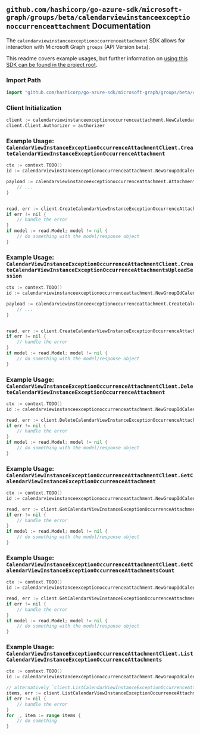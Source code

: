 
## `github.com/hashicorp/go-azure-sdk/microsoft-graph/groups/beta/calendarviewinstanceexceptionoccurrenceattachment` Documentation

The `calendarviewinstanceexceptionoccurrenceattachment` SDK allows for interaction with Microsoft Graph `groups` (API Version `beta`).

This readme covers example usages, but further information on [using this SDK can be found in the project root](https://github.com/hashicorp/go-azure-sdk/tree/main/docs).

### Import Path

```go
import "github.com/hashicorp/go-azure-sdk/microsoft-graph/groups/beta/calendarviewinstanceexceptionoccurrenceattachment"
```


### Client Initialization

```go
client := calendarviewinstanceexceptionoccurrenceattachment.NewCalendarViewInstanceExceptionOccurrenceAttachmentClientWithBaseURI("https://graph.microsoft.com")
client.Client.Authorizer = authorizer
```


### Example Usage: `CalendarViewInstanceExceptionOccurrenceAttachmentClient.CreateCalendarViewInstanceExceptionOccurrenceAttachment`

```go
ctx := context.TODO()
id := calendarviewinstanceexceptionoccurrenceattachment.NewGroupIdCalendarViewIdInstanceIdExceptionOccurrenceID("groupId", "eventId", "eventId1", "eventId2")

payload := calendarviewinstanceexceptionoccurrenceattachment.Attachment{
	// ...
}


read, err := client.CreateCalendarViewInstanceExceptionOccurrenceAttachment(ctx, id, payload, calendarviewinstanceexceptionoccurrenceattachment.DefaultCreateCalendarViewInstanceExceptionOccurrenceAttachmentOperationOptions())
if err != nil {
	// handle the error
}
if model := read.Model; model != nil {
	// do something with the model/response object
}
```


### Example Usage: `CalendarViewInstanceExceptionOccurrenceAttachmentClient.CreateCalendarViewInstanceExceptionOccurrenceAttachmentsUploadSession`

```go
ctx := context.TODO()
id := calendarviewinstanceexceptionoccurrenceattachment.NewGroupIdCalendarViewIdInstanceIdExceptionOccurrenceID("groupId", "eventId", "eventId1", "eventId2")

payload := calendarviewinstanceexceptionoccurrenceattachment.CreateCalendarViewInstanceExceptionOccurrenceAttachmentsUploadSessionRequest{
	// ...
}


read, err := client.CreateCalendarViewInstanceExceptionOccurrenceAttachmentsUploadSession(ctx, id, payload, calendarviewinstanceexceptionoccurrenceattachment.DefaultCreateCalendarViewInstanceExceptionOccurrenceAttachmentsUploadSessionOperationOptions())
if err != nil {
	// handle the error
}
if model := read.Model; model != nil {
	// do something with the model/response object
}
```


### Example Usage: `CalendarViewInstanceExceptionOccurrenceAttachmentClient.DeleteCalendarViewInstanceExceptionOccurrenceAttachment`

```go
ctx := context.TODO()
id := calendarviewinstanceexceptionoccurrenceattachment.NewGroupIdCalendarViewIdInstanceIdExceptionOccurrenceIdAttachmentID("groupId", "eventId", "eventId1", "eventId2", "attachmentId")

read, err := client.DeleteCalendarViewInstanceExceptionOccurrenceAttachment(ctx, id, calendarviewinstanceexceptionoccurrenceattachment.DefaultDeleteCalendarViewInstanceExceptionOccurrenceAttachmentOperationOptions())
if err != nil {
	// handle the error
}
if model := read.Model; model != nil {
	// do something with the model/response object
}
```


### Example Usage: `CalendarViewInstanceExceptionOccurrenceAttachmentClient.GetCalendarViewInstanceExceptionOccurrenceAttachment`

```go
ctx := context.TODO()
id := calendarviewinstanceexceptionoccurrenceattachment.NewGroupIdCalendarViewIdInstanceIdExceptionOccurrenceIdAttachmentID("groupId", "eventId", "eventId1", "eventId2", "attachmentId")

read, err := client.GetCalendarViewInstanceExceptionOccurrenceAttachment(ctx, id, calendarviewinstanceexceptionoccurrenceattachment.DefaultGetCalendarViewInstanceExceptionOccurrenceAttachmentOperationOptions())
if err != nil {
	// handle the error
}
if model := read.Model; model != nil {
	// do something with the model/response object
}
```


### Example Usage: `CalendarViewInstanceExceptionOccurrenceAttachmentClient.GetCalendarViewInstanceExceptionOccurrenceAttachmentsCount`

```go
ctx := context.TODO()
id := calendarviewinstanceexceptionoccurrenceattachment.NewGroupIdCalendarViewIdInstanceIdExceptionOccurrenceID("groupId", "eventId", "eventId1", "eventId2")

read, err := client.GetCalendarViewInstanceExceptionOccurrenceAttachmentsCount(ctx, id, calendarviewinstanceexceptionoccurrenceattachment.DefaultGetCalendarViewInstanceExceptionOccurrenceAttachmentsCountOperationOptions())
if err != nil {
	// handle the error
}
if model := read.Model; model != nil {
	// do something with the model/response object
}
```


### Example Usage: `CalendarViewInstanceExceptionOccurrenceAttachmentClient.ListCalendarViewInstanceExceptionOccurrenceAttachments`

```go
ctx := context.TODO()
id := calendarviewinstanceexceptionoccurrenceattachment.NewGroupIdCalendarViewIdInstanceIdExceptionOccurrenceID("groupId", "eventId", "eventId1", "eventId2")

// alternatively `client.ListCalendarViewInstanceExceptionOccurrenceAttachments(ctx, id, calendarviewinstanceexceptionoccurrenceattachment.DefaultListCalendarViewInstanceExceptionOccurrenceAttachmentsOperationOptions())` can be used to do batched pagination
items, err := client.ListCalendarViewInstanceExceptionOccurrenceAttachmentsComplete(ctx, id, calendarviewinstanceexceptionoccurrenceattachment.DefaultListCalendarViewInstanceExceptionOccurrenceAttachmentsOperationOptions())
if err != nil {
	// handle the error
}
for _, item := range items {
	// do something
}
```
